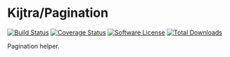 # Kijtra/Pagination

[![Build Status](https://travis-ci.org/kijtra/pagination.svg?branch=master)](https://travis-ci.org/kijtra/pagination)
[![Coverage Status](https://coveralls.io/repos/github/kijtra/pagination/badge.svg?branch=master)](https://coveralls.io/github/kijtra/pagination?branch=master)
[![Software License](https://img.shields.io/badge/license-MIT-brightgreen.svg?style=flat-square)](https://github.com/kijtra/pagination/blob/master/LICENSE)
[![Total Downloads](https://img.shields.io/packagist/dt/kijtra/pagination.svg?style=flat-square)](https://packagist.org/packages/kijtra/pagination)

Pagination helper.

